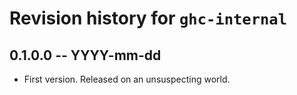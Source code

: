 # Revision history for `ghc-internal`

## 0.1.0.0 -- YYYY-mm-dd

* First version. Released on an unsuspecting world.
